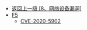 - [返回上一级 [8、网络设备漏洞]](/8、网络设备漏洞)
- [F5](/8、网络设备漏洞/F5/)
  - [CVE-2020-5902](/8、网络设备漏洞/F5/CVE-2020-5902.md)
